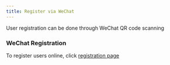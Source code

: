 ```yaml
---
title: Register via WeChat
---
```

User registration can be done through WeChat QR code scanning 
  ### WeChat Registration 
  To register users online, click [registration page](https://www.freedgo.com/register.html "Online Drawing registration")
  